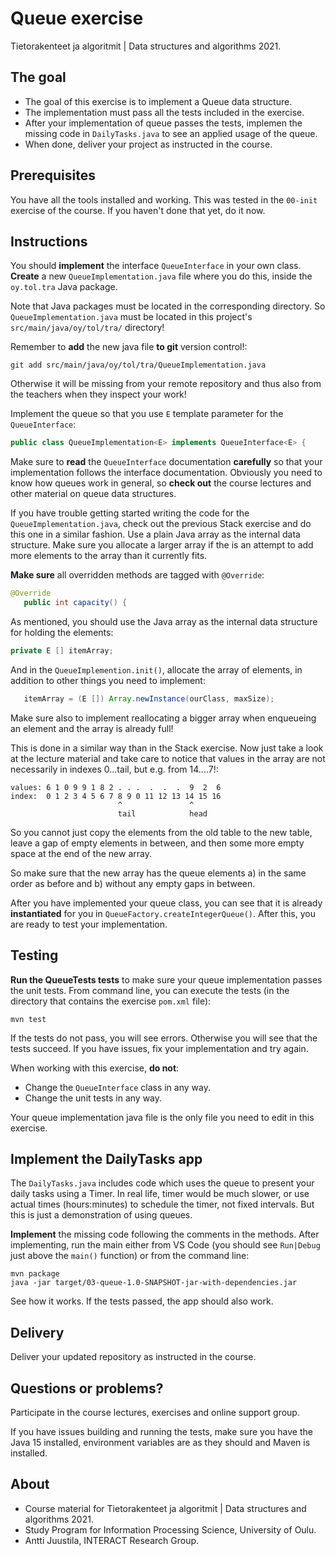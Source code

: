 # Queue exercise

Tietorakenteet ja algoritmit | Data structures and algorithms 2021.

## The goal

* The goal of this exercise is to implement a Queue data structure.
* The implementation must pass all the tests included in the exercise.
* After your implementation of queue passes the tests, implemen the missing code in `DailyTasks.java` to see an applied usage of the queue.
* When done, deliver your project as instructed in the course.

## Prerequisites

You have all the tools installed and working. This was tested in the `00-init` exercise of the course. If you haven't done that yet, do it now.

## Instructions

You should **implement** the interface `QueueInterface` in your own class. **Create** a new `QueueImplementation.java` file where you do this, inside the `oy.tol.tra` Java package. 

Note that Java packages must be located in the corresponding directory. So `QueueImplementation.java` must be located in this project's `src/main/java/oy/tol/tra/` directory!

Remember to **add** the new java file **to git** version control!:

```console
git add src/main/java/oy/tol/tra/QueueImplementation.java 
```
Otherwise it will be missing from your remote repository and thus also from the teachers when they inspect your work!

Implement the queue so that you use `E` template parameter for the `QueueInterface`:

```Java
public class QueueImplementation<E> implements QueueInterface<E> {
```

Make sure to **read** the `QueueInterface` documentation **carefully** so that your implementation follows the interface documentation. Obviously you need to know how queues work in general, so **check out** the course lectures and other material on queue data structures.

If you have trouble getting started writing the code for the `QueueImplementation.java`, check out the previous Stack exercise and do this one in a similar fashion. Use a plain Java array as the internal data structure. Make sure you allocate a larger array if the is an attempt to add more elements to the array than it currently fits. 

**Make sure** all overridden methods are tagged with `@Override`:

```Java
@Override
   public int capacity() {
```
As mentioned, you should use the Java array as the internal data structure for holding the elements:

```Java
private E [] itemArray;
```

And in the `QueueImplemention.init()`, allocate the array of elements, in addition to other things you need to implement:

```Java
   itemArray = (E []) Array.newInstance(ourClass, maxSize);
```

Make sure also to implement reallocating a bigger array when enqueueing an element and the array is already full!

This is done in a similar way than in the Stack exercise. Now just take a look at the lecture material and take care to notice that values in the array are not necessarily in indexes 0...tail, but e.g. from 14....7!:

```console
values: 6 1 0 9 9 1 8 2 . . .  .  .  .  9  2  6 
index:  0 1 2 3 4 5 6 7 8 9 0 11 12 13 14 15 16
                        ^               ^      
                        tail            head
```

So you cannot just copy the elements from the old table to the new table, leave a gap of empty elements in between, and then some more empty space at the end of the new array. 

So make sure that the new array has the queue elements a) in the same order as before and b) without any empty gaps in between.

After you have implemented your queue class, you can see that it is already **instantiated** for you in `QueueFactory.createIntegerQueue()`. After this, you are ready to test your implementation.

## Testing 

**Run the QueueTests tests** to make sure your queue implementation passes the unit tests. From command line, you can execute the tests (in the directory that contains the exercise `pom.xml` file):

```
mvn test
```

If the tests do not pass, you will see errors. Otherwise you will see that the tests succeed. If you have issues, fix your implementation and try again.

When working with this exercise, **do not**:

* Change the `QueueInterface` class in any way.
* Change the unit tests in any way.

Your queue implementation java file is the only file you need to edit in this exercise.

## Implement the DailyTasks app

The `DailyTasks.java` includes code which uses the queue to present your daily tasks using a Timer. In real life, timer would be much slower, or use actual times (hours:minutes) to schedule the timer, not fixed intervals. But this is just a demonstration of using queues.

**Implement** the missing code following the comments in the methods. After implementing, run the main either from VS Code (you should see `Run|Debug` just above the `main()` function) or from the command line:

```command
mvn package
java -jar target/03-queue-1.0-SNAPSHOT-jar-with-dependencies.jar
```

See how it works. If the tests passed, the app should also work.

## Delivery

Deliver your updated repository as instructed in the course.

## Questions or problems?

Participate in the course lectures, exercises and online support group.

If you have issues building and running the tests, make sure you have the Java 15 installed, environment variables are as they should and Maven is installed.

## About

* Course material for Tietorakenteet ja algoritmit | Data structures and algorithms 2021.
* Study Program for Information Processing Science, University of Oulu.
* Antti Juustila, INTERACT Research Group.